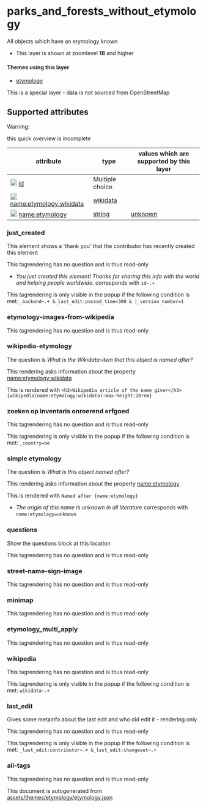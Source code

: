 [//]: # (WARNING: this file is automatically generated. Please find the sources at the bottom and edit those sources)

 parks_and_forests_without_etymology 
=====================================





All objects which have an etymology known






  - This layer is shown at zoomlevel **18** and higher




#### Themes using this layer 





  - [etymology](https://mapcomplete.org/etymology)


This is a special layer - data is not sourced from OpenStreetMap



 Supported attributes 
----------------------



Warning: 

this quick overview is incomplete



attribute | type | values which are supported by this layer
----------- | ------ | ------------------------------------------
[<img src='https://mapcomplete.org/assets/svg/statistics.svg' height='18px'>](https://taginfo.openstreetmap.org/keys/id#values) [id](https://wiki.openstreetmap.org/wiki/Key:id) | Multiple choice | 
[<img src='https://mapcomplete.org/assets/svg/statistics.svg' height='18px'>](https://taginfo.openstreetmap.org/keys/name:etymology:wikidata#values) [name:etymology:wikidata](https://wiki.openstreetmap.org/wiki/Key:name:etymology:wikidata) | [wikidata](../SpecialInputElements.md#wikidata) | 
[<img src='https://mapcomplete.org/assets/svg/statistics.svg' height='18px'>](https://taginfo.openstreetmap.org/keys/name:etymology#values) [name:etymology](https://wiki.openstreetmap.org/wiki/Key:name:etymology) | [string](../SpecialInputElements.md#string) | [unknown](https://wiki.openstreetmap.org/wiki/Tag:name:etymology%3Dunknown)




### just_created 



This element shows a 'thank you' that the contributor has recently created this element

This tagrendering has no question and is thus read-only





  - *You just created this element! Thanks for sharing this info with the world and helping people worldwide.*  corresponds with  `id~.+`


This tagrendering is only visible in the popup if the following condition is met: `_backend~.+ &_last_edit:passed_time<300 & |_version_number=1`



### etymology-images-from-wikipedia 



This tagrendering has no question and is thus read-only





### wikipedia-etymology 



The question is  *What is the Wikidata-item that this object is named after?*

This rendering asks information about the property  [name:etymology:wikidata](https://wiki.openstreetmap.org/wiki/Key:name:etymology:wikidata) 

This is rendered with  `<h3>Wikipedia article of the name giver</h3>{wikipedia(name:etymology:wikidata):max-height:20rem}`





### zoeken op inventaris onroerend erfgoed 



This tagrendering has no question and is thus read-only



This tagrendering is only visible in the popup if the following condition is met: `_country=be`



### simple etymology 



The question is  *What is this object named after?*

This rendering asks information about the property  [name:etymology](https://wiki.openstreetmap.org/wiki/Key:name:etymology) 

This is rendered with  `Named after {name:etymology}`





  - *The origin of this name is unknown in all literature*  corresponds with  `name:etymology=unknown`




### questions 



Show the questions block at this location

This tagrendering has no question and is thus read-only





### street-name-sign-image 



This tagrendering has no question and is thus read-only





### minimap 



This tagrendering has no question and is thus read-only





### etymology_multi_apply 



This tagrendering has no question and is thus read-only





### wikipedia 



This tagrendering has no question and is thus read-only



This tagrendering is only visible in the popup if the following condition is met: `wikidata~.+`



### last_edit 



Gives some metainfo about the last edit and who did edit it - rendering only

This tagrendering has no question and is thus read-only



This tagrendering is only visible in the popup if the following condition is met: `_last_edit:contributor~.+ &_last_edit:changeset~.+`



### all-tags 



This tagrendering has no question and is thus read-only

 

This document is autogenerated from [assets/themes/etymology/etymology.json](https://github.com/pietervdvn/MapComplete/blob/develop/assets/themes/etymology/etymology.json)
